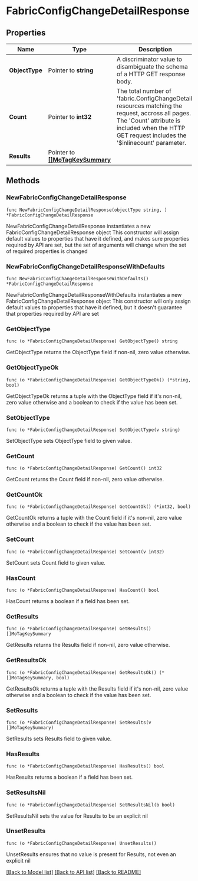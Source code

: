 # FabricConfigChangeDetailResponse

## Properties

Name | Type | Description | Notes
------------ | ------------- | ------------- | -------------
**ObjectType** | Pointer to **string** | A discriminator value to disambiguate the schema of a HTTP GET response body. | 
**Count** | Pointer to **int32** | The total number of &#39;fabric.ConfigChangeDetail&#39; resources matching the request, accross all pages. The &#39;Count&#39; attribute is included when the HTTP GET request includes the &#39;$inlinecount&#39; parameter. | [optional] 
**Results** | Pointer to [**[]MoTagKeySummary**](MoTagKeySummary.md) |  | [optional] 

## Methods

### NewFabricConfigChangeDetailResponse

`func NewFabricConfigChangeDetailResponse(objectType string, ) *FabricConfigChangeDetailResponse`

NewFabricConfigChangeDetailResponse instantiates a new FabricConfigChangeDetailResponse object
This constructor will assign default values to properties that have it defined,
and makes sure properties required by API are set, but the set of arguments
will change when the set of required properties is changed

### NewFabricConfigChangeDetailResponseWithDefaults

`func NewFabricConfigChangeDetailResponseWithDefaults() *FabricConfigChangeDetailResponse`

NewFabricConfigChangeDetailResponseWithDefaults instantiates a new FabricConfigChangeDetailResponse object
This constructor will only assign default values to properties that have it defined,
but it doesn't guarantee that properties required by API are set

### GetObjectType

`func (o *FabricConfigChangeDetailResponse) GetObjectType() string`

GetObjectType returns the ObjectType field if non-nil, zero value otherwise.

### GetObjectTypeOk

`func (o *FabricConfigChangeDetailResponse) GetObjectTypeOk() (*string, bool)`

GetObjectTypeOk returns a tuple with the ObjectType field if it's non-nil, zero value otherwise
and a boolean to check if the value has been set.

### SetObjectType

`func (o *FabricConfigChangeDetailResponse) SetObjectType(v string)`

SetObjectType sets ObjectType field to given value.


### GetCount

`func (o *FabricConfigChangeDetailResponse) GetCount() int32`

GetCount returns the Count field if non-nil, zero value otherwise.

### GetCountOk

`func (o *FabricConfigChangeDetailResponse) GetCountOk() (*int32, bool)`

GetCountOk returns a tuple with the Count field if it's non-nil, zero value otherwise
and a boolean to check if the value has been set.

### SetCount

`func (o *FabricConfigChangeDetailResponse) SetCount(v int32)`

SetCount sets Count field to given value.

### HasCount

`func (o *FabricConfigChangeDetailResponse) HasCount() bool`

HasCount returns a boolean if a field has been set.

### GetResults

`func (o *FabricConfigChangeDetailResponse) GetResults() []MoTagKeySummary`

GetResults returns the Results field if non-nil, zero value otherwise.

### GetResultsOk

`func (o *FabricConfigChangeDetailResponse) GetResultsOk() (*[]MoTagKeySummary, bool)`

GetResultsOk returns a tuple with the Results field if it's non-nil, zero value otherwise
and a boolean to check if the value has been set.

### SetResults

`func (o *FabricConfigChangeDetailResponse) SetResults(v []MoTagKeySummary)`

SetResults sets Results field to given value.

### HasResults

`func (o *FabricConfigChangeDetailResponse) HasResults() bool`

HasResults returns a boolean if a field has been set.

### SetResultsNil

`func (o *FabricConfigChangeDetailResponse) SetResultsNil(b bool)`

 SetResultsNil sets the value for Results to be an explicit nil

### UnsetResults
`func (o *FabricConfigChangeDetailResponse) UnsetResults()`

UnsetResults ensures that no value is present for Results, not even an explicit nil

[[Back to Model list]](../README.md#documentation-for-models) [[Back to API list]](../README.md#documentation-for-api-endpoints) [[Back to README]](../README.md)


